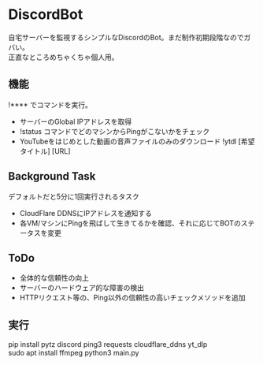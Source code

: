 # DiscordBot
自宅サーバーを監視するシンプルなDiscordのBot。まだ制作初期段階なのでガバい。  
正直なところめちゃくちゃ個人用。

## 機能
!**** でコマンドを実行。
* サーバーのGlobal IPアドレスを取得
* !status コマンドでどのマシンからPingがこないかをチェック
* YouTubeをはじめとした動画の音声ファイルのみのダウンロード !ytdl [希望タイトル] [URL]

## Background Task
デフォルトだと5分に1回実行されるタスク
* CloudFlare DDNSにIPアドレスを通知する
* 各VM/マシンにPingを飛ばして生きてるかを確認、それに応じてBOTのステータスを変更

## ToDo
* 全体的な信頼性の向上
* サーバーのハードウェア的な障害の検出
* HTTPリクエスト等の、Ping以外の信頼性の高いチェックメソッドを追加

## 実行
pip install pytz discord ping3 requests cloudflare_ddns yt_dlp  
sudo apt install ffmpeg
python3 main.py
